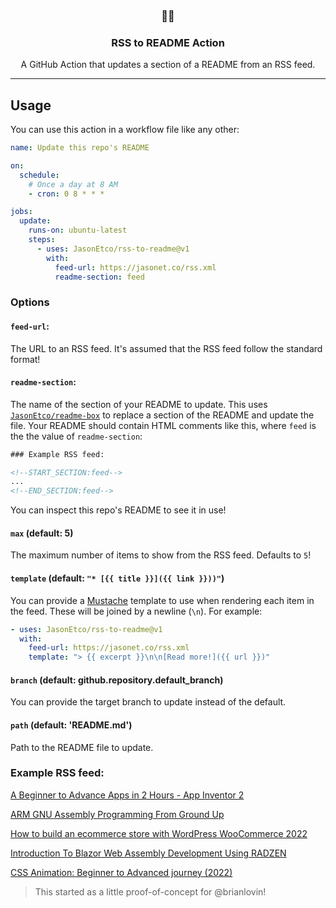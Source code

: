 <h3 align="center">📡📝</h3>
<h3 align="center">RSS to README Action</h3>
<p align="center">A GitHub Action that updates a section of a README from an RSS feed.</p>

---

## Usage

You can use this action in a workflow file like any other:

```yml
name: Update this repo's README

on:
  schedule:
    # Once a day at 8 AM
    - cron: 0 8 * * *

jobs:
  update:
    runs-on: ubuntu-latest
    steps:
      - uses: JasonEtco/rss-to-readme@v1
        with:
          feed-url: https://jasonet.co/rss.xml
          readme-section: feed
```

### Options

#### `feed-url`:

The URL to an RSS feed. It's assumed that the RSS feed follow the standard format!

#### `readme-section`:

The name of the section of your README to update. This uses [`JasonEtco/readme-box`](https://github.com/JasonEtco/readme-box) to replace a section of the README and update the file. Your README should contain HTML comments like this, where `feed` is the the value of `readme-section`:

```html
### Example RSS feed:

<!--START_SECTION:feed-->
...
<!--END_SECTION:feed-->
```

You can inspect this repo's README to see it in use!

#### `max` (default: 5)

The maximum number of items to show from the RSS feed. Defaults to `5`!

#### `template` (default: `"* [{{ title }}]({{ link }}))"`)

You can provide a [Mustache](https://github.com/janl/mustache.js) template to use when rendering each item in the feed. These will be joined by a newline (`\n`). For example:

```yaml
- uses: JasonEtco/rss-to-readme@v1
  with:
    feed-url: https://jasonet.co/rss.xml
    template: "> {{ excerpt }}\n\n[Read more!]({{ url }})"
```

#### `branch` (default: github.repository.default_branch)

You can provide the target branch to update instead of the default.

#### `path` (default: 'README.md')

Path to the README file to update.

### Example RSS feed:

<!--START_SECTION:example-->
> 

[A Beginner to Advance Apps in 2 Hours - App Inventor 2](https:&#x2F;&#x2F;sanet.st&#x2F;blogs&#x2F;exclusivetutorials&#x2F;a_beginner_to_advance_apps_in_hours_app_inventor.4045831.html)
> 

[ARM GNU Assembly Programming From Ground Up](https:&#x2F;&#x2F;sanet.st&#x2F;blogs&#x2F;exclusivetutorials&#x2F;arm_gnu_assembly_programming_from_ground_upv.4045828.html)
> 

[How to build an ecommerce store with WordPress   WooCommerce 2022](https:&#x2F;&#x2F;sanet.st&#x2F;blogs&#x2F;exclusivetutorials&#x2F;how_to_build_an_ecommerce_store_with_wordpress__woocommerce.4045824.html)
> 

[Introduction To Blazor Web Assembly Development Using RADZEN](https:&#x2F;&#x2F;sanet.st&#x2F;blogs&#x2F;exclusivetutorials&#x2F;introduction_to_blazor_web_assembly_development_using_radzen.4045819.html)
> 

[CSS Animation: Beginner to Advanced journey (2022)](https:&#x2F;&#x2F;sanet.st&#x2F;blogs&#x2F;tomorrowland2&#x2F;css_animation_beginner_to_advanced_journey.4045790.html)
<!--END_SECTION:example-->

> This started as a little proof-of-concept for @brianlovin!

